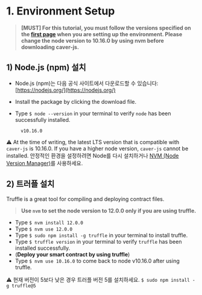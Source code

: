# 1. Environment Setup <a id="1-environment-setup"></a>

> **\[MUST\] For this tutorial, you must follow the versions specified on the [first page](https://docs.klaytn.foundation/dapp/tutorials/count-dapp#testing-environment) when you are setting up the environment. Please change the node version to 10.16.0 by using nvm before downloading caver-js.**


## 1) Node.js (npm) 설치<a id="1-install-node-js-npm"></a>

* Node.js \(npm\)는 다음 공식 사이트에서 다운로드할 수 있습니다: [https://nodejs.org/](https://nodejs.org/)
* Install the package by clicking the download file.
* Type `$ node --version` in your terminal to verify `node` has been successfully installed.

  ```text
    v10.16.0
  ```

⚠ At the time of writing, the latest LTS version that is compatible with `caver-js` is 10.16.0. If you have a higher node version, `caver-js` cannot be installed. 안정적인 환경을 설정하려면 Node를 다시 설치하거나 [NVM (Node Version Manager)](https://github.com/nvm-sh/nvm)를 사용하세요.

## 2\) 트러플 설치 <a id="2-install-truffle"></a>

Truffle is a great tool for compiling and deploying contract files.

> **Use `nvm` to set the node version to 12.0.0 only if you are using truffle.**

- Type `$ nvm install 12.0.0`
- Type `$ nvm use 12.0.0`
- Type `$ sudo npm install -g truffle` in your terminal to install truffle.
- Type `$ truffle version` in your terminal to verify `truffle` has been installed successfully.
- (**Deploy your smart contract by using truffle**)
- Type `$ nvm use 10.16.0` to come back to node v10.16.0 after using truffle.

⚠ 현재 버전이 5보다 낮은 경우 트러플 버전 5를 설치하세요. `$ sudo npm install -g truffle@5`

